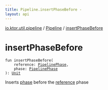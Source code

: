 ```yaml
---
title: Pipeline.insertPhaseBefore - 
layout: api
---
```


<div class='api-docs-breadcrumbs'><a href="../index.html">io.ktor.util.pipeline</a> / <a href="index.html">Pipeline</a> / <a href="./insert-phase-before.html">insertPhaseBefore</a></div>

# insertPhaseBefore

<div class="signature"><code><span class="keyword">fun </span><span class="identifier">insertPhaseBefore</span><span class="symbol">(</span><br/>&nbsp;&nbsp;&nbsp;&nbsp;<span class="parameterName" id="io.ktor.util.pipeline.Pipeline$insertPhaseBefore(io.ktor.util.pipeline.PipelinePhase, io.ktor.util.pipeline.PipelinePhase)/reference">reference</span><span class="symbol">:</span>&nbsp;<a href="../-pipeline-phase/index.html"><span class="identifier">PipelinePhase</span></a><span class="symbol">, </span><br/>&nbsp;&nbsp;&nbsp;&nbsp;<span class="parameterName" id="io.ktor.util.pipeline.Pipeline$insertPhaseBefore(io.ktor.util.pipeline.PipelinePhase, io.ktor.util.pipeline.PipelinePhase)/phase">phase</span><span class="symbol">:</span>&nbsp;<a href="../-pipeline-phase/index.html"><span class="identifier">PipelinePhase</span></a><br/><span class="symbol">)</span><span class="symbol">: </span><a href="https://kotlinlang.org/api/latest/jvm/stdlib/kotlin/-unit/index.html"><span class="identifier">Unit</span></a></code></div>

Inserts <a href="insert-phase-before.html#io.ktor.util.pipeline.Pipeline$insertPhaseBefore(io.ktor.util.pipeline.PipelinePhase, io.ktor.util.pipeline.PipelinePhase)/phase">phase</a> before the <a href="insert-phase-before.html#io.ktor.util.pipeline.Pipeline$insertPhaseBefore(io.ktor.util.pipeline.PipelinePhase, io.ktor.util.pipeline.PipelinePhase)/reference">reference</a> phase

